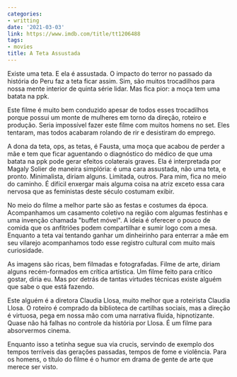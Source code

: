 ```yaml
---
categories:
- writting
date: '2021-03-03'
link: https://www.imdb.com/title/tt1206488
tags:
- movies
title: A Teta Assustada
---
```


Existe uma teta. E ela é assustada. O impacto do terror no passado da história do Peru faz a teta ficar assim. Sim, são muitos trocadilhos para nossa mente interior de quinta série lidar. Mas fica pior: a moça tem uma batata na ppk.

Este filme é muito bem conduzido apesar de todos esses trocadilhos porque possui um monte de mulheres em torno da direção, roteiro e produção. Seria impossível fazer este filme com muitos homens no set. Eles tentaram, mas todos acabaram rolando de rir e desistiram do emprego.

A dona da teta, ops, as tetas, é Fausta, uma moça que acabou de perder a mãe e tem que ficar aguentando o diagnóstico do médico de que uma batata na ppk pode gerar efeitos colaterais graves. Ela é interpretada por Magaly Solier de maneira simplória: é uma cara assustada, não uma teta, e pronto. Minimalista, diriam alguns. Limitada, outros. Para mim, fica no meio do caminho. É difícil enxergar mais alguma coisa na atriz exceto essa cara nervosa que as feministas deste século costumam exibir.

No meio do filme a melhor parte são as festas e costumes da época. Acompanhamos um casamento coletivo na região com algumas festinhas e uma invenção chamada "buffet móvel". A ideia é oferecer o pouco de comida que os anfitriões podem compartilhar e sumir logo com a mesa. Enquanto a teta vai tentando ganhar um dinheirinho para enterrar a mãe em seu vilarejo acompanhamos todo esse registro cultural com muito mais curiosidade. 

As imagens são ricas, bem filmadas e fotografadas. Filme de arte, diriam alguns recém-formados em crítica artística. Um filme feito para crítico gostar, diria eu. Mas por detrás de tantas virtudes técnicas existe alguém que sabe o que está fazendo.

Este alguém é a diretora Claudia Llosa, muito melhor que a roteirista Claudia Llosa. O roteiro é comprado da biblioteca de cartilhas sociais, mas a direção é virtuosa, pega em nossa mão com uma narrativa fluida, hipnotizante. Quase não há falhas no controle da história por Llosa. É um filme para absorvermos cinema.

Enquanto isso a tetinha segue sua via crucis, servindo de exemplo dos tempos terríveis das gerações passadas, tempos de fome e violência. Para os homens, o título do filme é o humor em drama de gente de arte que merece ser visto.